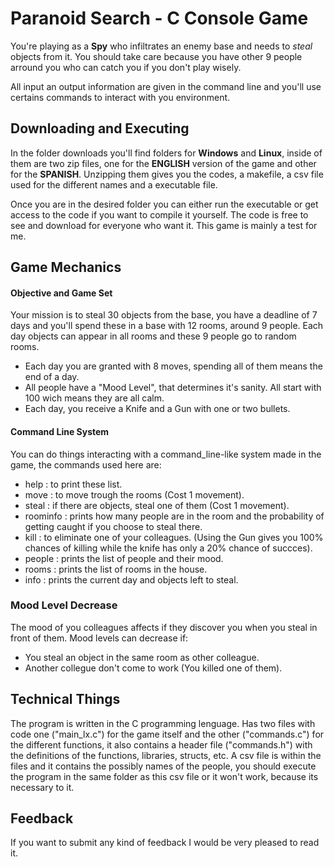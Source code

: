 # Paranoid Search - C Console Game

 You're playing as a **Spy** who infiltrates an enemy base and needs to *steal* objects from it. You should take care because you have other 9 people arround you who can catch you if you don't play wisely.

All input an output information are given in the command line and you'll use certains commands to interact with you environment.

## Downloading and Executing
In the folder downloads you'll find folders for **Windows** and **Linux**, inside of them are two zip files, one for the **ENGLISH** version of the game and other for the **SPANISH**. Unzipping them gives you the codes, a makefile, a csv file used for the different names and a executable file.

Once you are in the desired folder you can either run the executable or get access to the code if you want to compile it yourself. The code is free to see and download for everyone who want it. This game is mainly a test for me.

## Game Mechanics
#### Objective and Game Set
Your mission is to steal 30 objects from the base, you have a deadline of 7 days and you'll spend these in a base with 12 rooms, around 9 people. Each day objects can appear in all rooms and these 9 people go to random rooms.

- Each day you are granted with 8 moves, spending all of them means the end of a day.
- All people have a "Mood Level", that determines it's sanity. All start with 100 wich means they are all calm.
- Each day, you receive a Knife and a Gun with one or two bullets.

#### Command Line System
You can do things interacting with a command_line-like system made in the game, the commands used here are:

- help : to print these list.
- move : to move trough the rooms (Cost 1 movement).
- steal : if there are objects, steal one of them (Cost 1 movement).
- roominfo : prints how many people are in the room and the probability of getting caught if you choose to steal there.
- kill : to eliminate one of your colleagues. (Using the Gun gives you 100% chances of killing while the knife has only a 20% chance of succces).
- people : prints the list of people and their mood.
- rooms : prints the list of rooms in the house.
- info : prints the current day and objects left to steal.

### Mood Level Decrease
The mood of you colleagues affects if they discover you when you steal in front of them. Mood levels can decrease if:
- You steal an object in the same room as other colleague.
- Another collegue don't come to work (You killed one of them).

## Technical Things
The program is written in the C programming lenguage. Has two files with code one ("main_lx.c") for the game itself and the other ("commands.c") for the different functions, it also contains a header file ("commands.h") with the definitions of the functions, libraries, structs, etc.
A csv file is within the files and it contains the possibly names of the people, you should execute the program in the same folder as this csv file or it won't work, because its necessary to it.

## Feedback
If you want to submit any kind of feedback I would be very pleased to read it.

